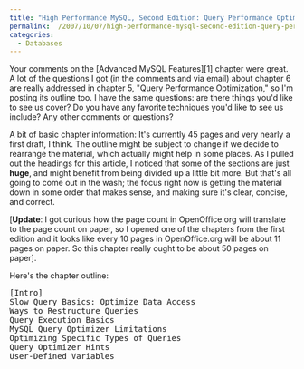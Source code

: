 ```yaml
---
title: "High Performance MySQL, Second Edition: Query Performance Optimization"
permalink:  /2007/10/07/high-performance-mysql-second-edition-query-performance-optimization/
categories:
  - Databases
---
```

Your comments on the [Advanced MySQL Features][1] chapter were great. A lot of the questions I got (in the comments and via email) about chapter 6 are really addressed in chapter 5, "Query Performance Optimization," so I'm posting its outline too. I have the same questions: are there things you'd like to see us cover? Do you have any favorite techniques you'd like to see us include? Any other comments or questions?

A bit of basic chapter information: It's currently 45 pages and very nearly a first draft, I think. The outline might be subject to change if we decide to rearrange the material, which actually might help in some places. As I pulled out the headings for this article, I noticed that some of the sections are just **huge**, and might benefit from being divided up a little bit more. But that's all going to come out in the wash; the focus right now is getting the material down in some order that makes sense, and making sure it's clear, concise, and correct.

[**Update**: I got curious how the page count in OpenOffice.org will translate to the page count on paper, so I opened one of the chapters from the first edition and it looks like every 10 pages in OpenOffice.org will be about 11 pages on paper. So this chapter really ought to be about 50 pages on paper].

Here's the chapter outline:

<pre>[Intro]
Slow Query Basics: Optimize Data Access
Ways to Restructure Queries
Query Execution Basics
MySQL Query Optimizer Limitations
Optimizing Specific Types of Queries
Query Optimizer Hints
User-Defined Variables</pre>

